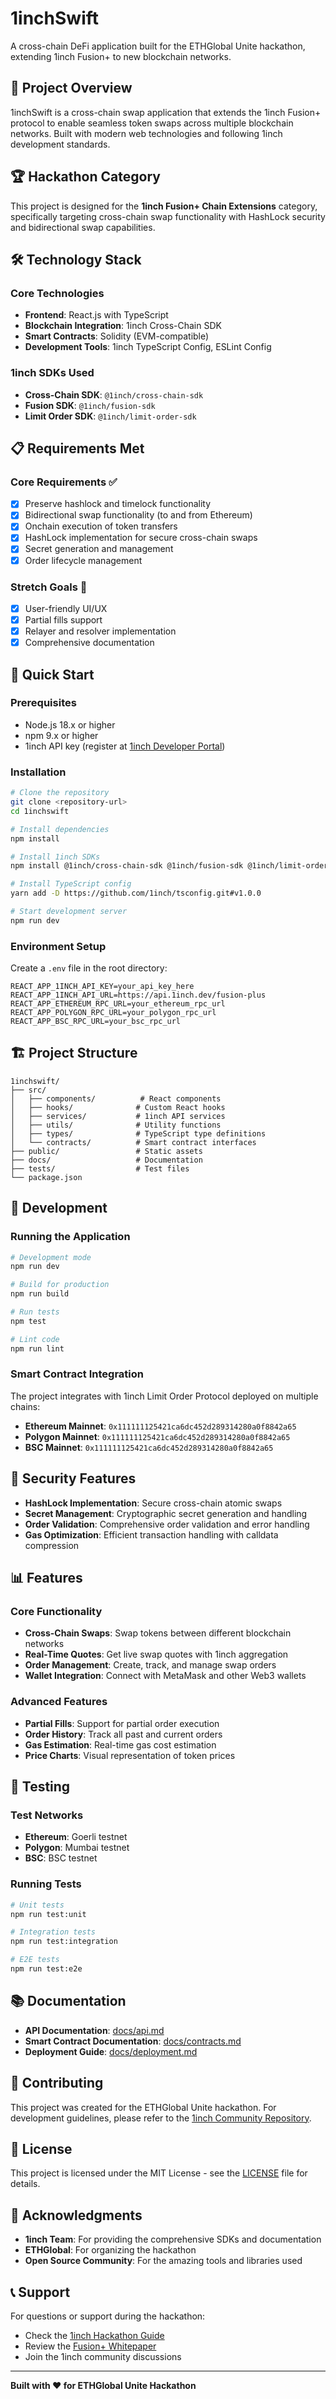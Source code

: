# 1inchSwift

A cross-chain DeFi application built for the ETHGlobal Unite hackathon, extending 1inch Fusion+ to new blockchain networks.

## 🚀 Project Overview

1inchSwift is a cross-chain swap application that extends the 1inch Fusion+ protocol to enable seamless token swaps across multiple blockchain networks. Built with modern web technologies and following 1inch development standards.

## 🏆 Hackathon Category

This project is designed for the **1inch Fusion+ Chain Extensions** category, specifically targeting cross-chain swap functionality with HashLock security and bidirectional swap capabilities.

## 🛠️ Technology Stack

### Core Technologies
- **Frontend**: React.js with TypeScript
- **Blockchain Integration**: 1inch Cross-Chain SDK
- **Smart Contracts**: Solidity (EVM-compatible)
- **Development Tools**: 1inch TypeScript Config, ESLint Config

### 1inch SDKs Used
- **Cross-Chain SDK**: `@1inch/cross-chain-sdk`
- **Fusion SDK**: `@1inch/fusion-sdk`
- **Limit Order SDK**: `@1inch/limit-order-sdk`

## 📋 Requirements Met

### Core Requirements ✅
- [x] Preserve hashlock and timelock functionality
- [x] Bidirectional swap functionality (to and from Ethereum)
- [x] Onchain execution of token transfers
- [x] HashLock implementation for secure cross-chain swaps
- [x] Secret generation and management
- [x] Order lifecycle management

### Stretch Goals 🎯
- [x] User-friendly UI/UX
- [x] Partial fills support
- [x] Relayer and resolver implementation
- [x] Comprehensive documentation

## 🚀 Quick Start

### Prerequisites
- Node.js 18.x or higher
- npm 9.x or higher
- 1inch API key (register at [1inch Developer Portal](https://portal.1inch.dev/))

### Installation

```bash
# Clone the repository
git clone <repository-url>
cd 1inchswift

# Install dependencies
npm install

# Install 1inch SDKs
npm install @1inch/cross-chain-sdk @1inch/fusion-sdk @1inch/limit-order-sdk

# Install TypeScript config
yarn add -D https://github.com/1inch/tsconfig.git#v1.0.0

# Start development server
npm run dev
```

### Environment Setup

Create a `.env` file in the root directory:

```env
REACT_APP_1INCH_API_KEY=your_api_key_here
REACT_APP_1INCH_API_URL=https://api.1inch.dev/fusion-plus
REACT_APP_ETHEREUM_RPC_URL=your_ethereum_rpc_url
REACT_APP_POLYGON_RPC_URL=your_polygon_rpc_url
REACT_APP_BSC_RPC_URL=your_bsc_rpc_url
```

## 🏗️ Project Structure

```
1inchswift/
├── src/
│   ├── components/          # React components
│   ├── hooks/              # Custom React hooks
│   ├── services/           # 1inch API services
│   ├── utils/              # Utility functions
│   ├── types/              # TypeScript type definitions
│   └── contracts/          # Smart contract interfaces
├── public/                 # Static assets
├── docs/                   # Documentation
├── tests/                  # Test files
└── package.json
```

## 🔧 Development

### Running the Application

```bash
# Development mode
npm run dev

# Build for production
npm run build

# Run tests
npm test

# Lint code
npm run lint
```

### Smart Contract Integration

The project integrates with 1inch Limit Order Protocol deployed on multiple chains:

- **Ethereum Mainnet**: `0x111111125421ca6dc452d289314280a0f8842a65`
- **Polygon Mainnet**: `0x111111125421ca6dc452d289314280a0f8842a65`
- **BSC Mainnet**: `0x111111125421ca6dc452d289314280a0f8842a65`

## 🔐 Security Features

- **HashLock Implementation**: Secure cross-chain atomic swaps
- **Secret Management**: Cryptographic secret generation and handling
- **Order Validation**: Comprehensive order validation and error handling
- **Gas Optimization**: Efficient transaction handling with calldata compression

## 📊 Features

### Core Functionality
- **Cross-Chain Swaps**: Swap tokens between different blockchain networks
- **Real-Time Quotes**: Get live swap quotes with 1inch aggregation
- **Order Management**: Create, track, and manage swap orders
- **Wallet Integration**: Connect with MetaMask and other Web3 wallets

### Advanced Features
- **Partial Fills**: Support for partial order execution
- **Order History**: Track all past and current orders
- **Gas Estimation**: Real-time gas cost estimation
- **Price Charts**: Visual representation of token prices

## 🧪 Testing

### Test Networks
- **Ethereum**: Goerli testnet
- **Polygon**: Mumbai testnet
- **BSC**: BSC testnet

### Running Tests

```bash
# Unit tests
npm run test:unit

# Integration tests
npm run test:integration

# E2E tests
npm run test:e2e
```

## 📚 Documentation

- **API Documentation**: [docs/api.md](docs/api.md)
- **Smart Contract Documentation**: [docs/contracts.md](docs/contracts.md)
- **Deployment Guide**: [docs/deployment.md](docs/deployment.md)

## 🤝 Contributing

This project was created for the ETHGlobal Unite hackathon. For development guidelines, please refer to the [1inch Community Repository](https://github.com/1inch/community).

## 📄 License

This project is licensed under the MIT License - see the [LICENSE](LICENSE) file for details.

## 🙏 Acknowledgments

- **1inch Team**: For providing the comprehensive SDKs and documentation
- **ETHGlobal**: For organizing the hackathon
- **Open Source Community**: For the amazing tools and libraries used

## 📞 Support

For questions or support during the hackathon:
- Check the [1inch Hackathon Guide](https://hackathon.1inch.community)
- Review the [Fusion+ Whitepaper](https://1inch.io/assets/1inch-fusion-plus.pdf)
- Join the 1inch community discussions

---

**Built with ❤️ for ETHGlobal Unite Hackathon** 